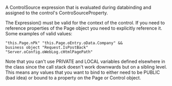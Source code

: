 ﻿A ControlSource expression that is evaluated during databinding and assigned to the control's ControSourceProperty.

The Expression() must be valid for the context of the control. If you need to reference properties of the Page object you need to explicitly reference it. Some examples of valid values:

<code>"this.Page.nPk"
"this.Page.oEntry.oData.Company"  && business object
"Request.IsPostBack"
"Server.oConfig.oWebLog.cHtmlPagePath"</code>

Note that you can't use PRIVATE and LOCAL variables defined elsewhere in the class since the call stack doesn't work downwards but on a sibling level. This means any values that you want to bind to either need to be PUBLIC (bad idea) or bound to a property on the Page or Control object.